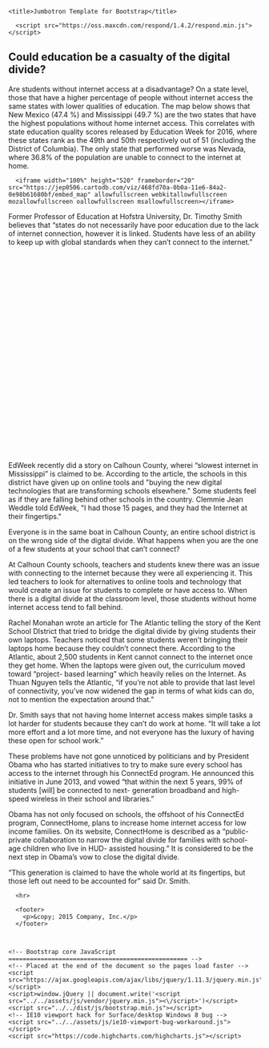 
<html lang="en">
  <head>
    <meta charset="utf-8">
    <meta http-equiv="X-UA-Compatible" content="IE=edge">
    <meta name="viewport" content="width=device-width, initial-scale=1">
    <!-- The above 3 meta tags *must* come first in the head; any other head content must come *after* these tags -->
    <meta name="description" content="">
    <meta name="author" content="">
    <link rel="icon" href="../../favicon.ico">

    <title>Jumbotron Template for Bootstrap</title>
    
      <script src="https://oss.maxcdn.com/respond/1.4.2/respond.min.js"></script>
  </head>

  <body>
 
<div class="container"></div>
    <body>
      <h2>Could education be a casualty of the digital divide?</h2>
      <p> 	Are students without internet access at a disadvantage? On a state level, those that have a higher percentage of people without internet access the same states with lower qualities of education. The map below shows that New Mexico (47.4 %) and Mississippi (49.7 %) are the two states that have the highest populations without home internet access. This correlates with state education quality scores released by Education Week for 2016, where these states rank as the 49th and 50th respectively out of 51 (including the District of Columbia). The only state that performed worse was Nevada, where 36.8% of the population are unable to connect to the internet at home.  </p> 

      
      <iframe width="100%" height="520" frameborder="20" src="https://jep0506.cartodb.com/viz/468fd70a-0b0a-11e6-84a2-0e98b61680bf/embed_map" allowfullscreen webkitallowfullscreen mozallowfullscreen oallowfullscreen msallowfullscreen></iframe>

<p> Former Professor of Education at Hofstra University, Dr. Timothy Smith believes that “states do not necessarily have poor education due to the lack of internet connection, however it is linked. Students have less of an ability to keep up with global standards when they can’t connect to the internet.” </p>

<div id="container" style="min-width: 310px; height: 400px; max-width: 800px; margin: 0 auto"></div>

<p>EdWeek recently did a story on Calhoun County, wherei “slowest internet in Mississippi” is claimed to be. According to the article, the schools in this district have given up on online tools and "buying the new digital technologies that are transforming schools elsewhere." Some students feel as if they are falling behind other schools in the country. Clemmie Jean Weddle told EdWeek, "I had those 15 pages, and they had the Internet at their fingertips." </p>

<p>Everyone is in the same boat in Calhoun County, an entire school district is on the wrong side of the digital divide. What happens when you are the one of a few students at your school that can’t connect? </p>

<p>At Calhoun County schools, teachers and students knew there was an issue with connecting to the internet because they were all experiencing it. This led teachers to look for alternatives to online tools and technology that would create an issue for students to complete or have access to. When there is a digital divide at the classroom level, those students without home internet access tend to fall behind.</p>

<p>Rachel Monahan wrote an article for The Atlantic telling the story of the Kent School DIstrict that tried to bridge the digital divide by giving students their own laptops. Teachers noticed that some students weren’t bringing their laptops home because they couldn’t connect there. According to the Atlantic, about 2,500 students in Kent  cannot connect to the internet once they get home. When the laptops were given out, the curriculum moved toward “project- based learning” which heavily relies on the Internet. As Thuan Nguyen tells the Atlantic, “if you’re not able to provide that last level of connectivity, you’ve now widened the gap in terms of what kids can do, not to mention the expectation around that.” </p>

<p>Dr. Smith says that not having home Internet access makes simple tasks a lot harder for students because they can’t do work at home. “It will take a lot more effort and a lot more time, and not everyone has the luxury of having these open for school work.”  </p>

<p>These problems have not gone unnoticed by politicians and by President Obama who has started initiatives to try to make sure every school has access to the internet through his ConnectEd program. He announced this initiative in June 2013, and vowed “that within the next 5 years, 99% of students [will] be connected to next- generation broadband and high- speed wireless in their school and libraries.” </p>

<p>	Obama has not only focused on schools, the offshoot of his ConnectEd program, ConnectHome, plans to increase home internet access for low income families. On its website, ConnectHome is described as a “public- private collaboration to narrow the digital divide for families with school- age children who live in HUD- assisted housing.” It is considered to be the next step in Obama’s vow to close the digital divide. </p>

<p>“This generation is claimed to have the whole world at its fingertips, but those left out need to be accounted for” said Dr. Smith. 
 </p>
</body>

      <hr>

      <footer>
        <p>&copy; 2015 Company, Inc.</p>
      </footer>



    <!-- Bootstrap core JavaScript
    ================================================== -->
    <!-- Placed at the end of the document so the pages load faster -->
    <script src="https://ajax.googleapis.com/ajax/libs/jquery/1.11.3/jquery.min.js"></script>
    <script>window.jQuery || document.write('<script src="../../assets/js/vendor/jquery.min.js"><\/script>')</script>
    <script src="../../dist/js/bootstrap.min.js"></script>
    <!-- IE10 viewport hack for Surface/desktop Windows 8 bug -->
    <script src="../../assets/js/ie10-viewport-bug-workaround.js"></script>
    <script src="https://code.highcharts.com/highcharts.js"></script>
<script src="https://code.highcharts.com/modules/exporting.js"></script>

<script>
$(function() {
  $('#container').highcharts({
    chart: {
      type: 'scatter',
      zoomType: 'xy'
    },
    title: {
      text: 'State Education Quality Score vs. State Internet Access'
    },
    subtitle: {
      text: 'Source: EdWeek 2016'
    },
    xAxis: {
      title: {
        enabled: true,
        text: 'State Education Quality'
      },
      startOnTick: true,
      endOnTick: true,
      showLastLabel: true
    },
    yAxis: {
      title: {
        text: 'People Without Internet Access (%)'
      }
    },
    legend: {
      layout: 'vertical',
      align: 'left',
      verticalAlign: 'top',
      x: 100,
      y: 70,
      floating: true,
      backgroundColor: (Highcharts.theme && Highcharts.theme.legendBackgroundColor) || '#FFFFFF',
      borderWidth: 1
    },
    plotOptions: {
      scatter: {
        marker: {
          radius: 5,
          states: {
            hover: {
              enabled: true,
              lineColor: 'rgb(100,100,100)'
            }
          }
        },
        states: {
          hover: {
            marker: {
              enabled: false
            }
          }
        },
        tooltip: {
          headerFormat: '<b>{series.name}</b><br>',
          pointFormat: '{point.x}, {point.y} %'
        }
      }
    },
    series: [{
      name: 'States',
      color: 'rgba(223, 83, 83, .5)',
      data: [
        [68.1, 42.8],
        [75.1, 31.7],
        [68.5, 36.5],
        [69.8, 45.3],
        [69.8, 37.6],
        [74.5, 27.3],
        [82.5, 27],
        [72.9, 36],
        [76.8, 34.9],
        [72.4, 33.9],
        [71.9, 36.6],
        [74, 39.4],
        [67.9, 32.1],
        [76.6, 35.4],
        [74.9, 38.4],
        [76.2, 33.7],
        [73.8, 30.6],
        [73.3, 39.8],
        [68.7, 40.4],
        [78.5, 31.2],
        [82.7, 30.6],
        [86.8, 29.6],
        [71.7, 31.2],
        [79.6, 25.4],
        [65.6, 49.7],
        [72.2, 38.4],
        [72.8, 41.7],
        [76.5, 32.5],
        [65.2, 36.8],
        [82.3, 24.1],
        [85.1, 30.6],
        [65.8, 47.4],
        [79.8, 35.1],
        [70.6, 38.5],
        [77.1, 34.4],
        [74.7, 36.2],
        [68.2, 41.8],
        [70.2, 30.2],
        [80.5, 36],
        [78.9, 32.4],
        [69.6, 41.3],
        [70.3, 34.2],
        [70.9, 43.3],
        [69.7, 43.7],
        [72.2, 29.2],
        [83.8, 30.1],
        [79.2, 34.8],
        [74.9, 24.6],
        [71.8, 40.9],
        [79.4, 29.4],
        [80.2, 31.8]
      ]
    }]
  });
});
</script>

